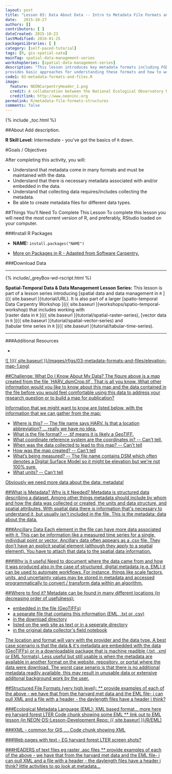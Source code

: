 ```yaml
---
layout: post
title: "Lesson 03: Data About Data -- Intro to Metadata File Formats and Structure"
date:   2015-10-27
authors: []
contributors: [ ]
dateCreated: 2015-10-23
lastModified: 2016-01-25
packagesLibraries: [ ]
category: [self-paced-tutorial] 
tags: [R, gis-spatial-sata]
mainTag: spatial-data-management-series
workshopSeries: [spatial-data-management-series]
description: "This lesson introduces key metadata formats including FGDC and EML. It 
provides basic approaches for understanding these formats and how to work with these formats."
code1: 03-metadata-formats-and-files.R
image:
  feature: NEONCarpentryHeader_2.png
  credit: A collaboration between the National Ecological Observatory Network (NEON) and Data Carpentry
  creditlink: http://www.neoninc.org
permalink: R/metadata-file-formats-structures
comments: false
---
```


{% include _toc.html %}

##About
Add description.

**R Skill Level:** Intermediate - you've got the basics of `R` down.

<div id="objectives" markdown="1">

#Goals / Objectives

After completing this activity, you will:

* Understand that metadata come in many formats and must be maintained with the
data. 
* Understand that there is necessary metadata associated with and/or embedded in
the data.
* Understand that collecting data requires/includes collecting the metadata.
* Be able to create metadata files for different data types. 

##Things You’ll Need To Complete This Lesson
To complete this lesson you will need the most current version of R, and 
preferably, RStudio loaded on your computer.

###Install R Packages

* **NAME:** `install.packages("NAME")`

* [More on Packages in R - Adapted from Software Carpentry.]({{site.baseurl}}R/Packages-In-R/)

###Download Data

****

{% include/_greyBox-wd-rscript.html %}

**Spatial-Temporal Data & Data Management Lesson Series:** This lesson is part
of a lesson series introducing
[spatial data and data management in `R` ]({{ site.baseurl }}tutorial/URL).
It is also part of a larger 
[spatio-temporal Data Carpentry Workshop ]({{ site.baseurl }}workshops/spatio-temporal-workshop)
that includes working with  
[raster data in `R` ]({{ site.baseurl }}tutorial/spatial-raster-series),
[vector data in `R` ]({{ site.baseurl }}tutorial/spatial-vector-series)
and  
[tabular time series in `R` ]({{ site.baseurl }}tutorial/tabular-time-series).

****

###Additional Resources

* <a href="http://cran.r-project.org/web/packages/raster/raster.pdf" target="_blank">

</div>


![ ]({{ site.baseurl }}/images/rfigs/03-metadata-formats-and-files/elevation-map-1.png) 


<div id="challenge" markdown="1">
##Challenge: What Do I Know About My Data?
The figure above is a map created from the file `HARV_dsmCrop.tif`.  That is all
you know.  What other information would you like to know about this map and the
data contained in the file before you would feel comfortable using
this data to address your research question or to build a map for publication? 

</div>


Information that we might want to know are listed below, with the information
that we can gather from the map:

* Where is this?  -- The file name says HARV. Is that a location abbreviation?
... really we have no idea.  
* What is the file format? -- .tif means it is likely a GeoTIFF.  
* What coordinate reference system are the coordinates in?  -- Can't tell. 
* When was the data collected to lead to this map?  -- Can't tell
* How was the map created? -- Can't tell 
* What’s being measured? -- The file name contains DSM which often denotes a 
Digital Surface Model so it might be elevation but we're not 100% sure.   
* What units? -- Can't tell

Obviously we need more data about the data: metadata!

##What is Metadata?  Why is it Needed?
Metadata is structured data describing a dataset. Among other things metadata
should include by whom and how the data was collected or created, the units and
data structure, and spatial attributes. With spatial data there is information
that's necessary to understand it, but usually isn't included in the file. 
This is the metadata: data about the data.

###Ancillary Data
Each element in the file can have more data associated with it. This can be
information like a measured time series for a single, individual point or
vector. Ancillary data often appears as a .csv file. They don't have an explicit
spatial element (although they apply to a spatial element). You have to attach
that data to the spatial data information.


###Why is it useful
Need to document where the data came from and how it was produced
also in the case of structured, digital metadata (e.g. EML) it can be used to automate workflows. For instance, things like scale factors, units, and uncertainty values may be stored in metadata and accessed programmatically to convert / transform data within an algorithm.

##Where to find it? 
Metadate can be found in many different locations (in decreasing order of
usefulness): 

* embedded in the file (GeoTIFFs)
* a separate file that contains this information (EML, .txt or .csv)
* in the download directory
* listed on the web site as text or in a seperate directory
* in the original data collector's field notebook  

The location and format will vary with the provider and the data type.  A best
case scenario is that the data & it's metadata are embedded with the data
(GeoTIFFs) or in a downloadable package that is machine readible (.txt, .xml or
EML formats).  Less useful but still usable is when the metadata are available
in another format on the website, repository, or portal where the data were
download.  The worst case senario is that there is no additional metadata 
readily available, this may result in unusable data or extensive additonal
background work by the user.  

##Structured File Formats (very high level):
** provide examples of each of the above - we have that from the harvard met data and the EML file- i can pull XML and a file with a header - the daylength files have a header i think?

###Ecological Metadata Language (EML): XML based format… more here 
eg harvard forest LTER
Code chunk showing some EML
** link out to EML lesson (in NEON-DS-Lesson-Development Repo: {{ site.baseurl }}/R/EML)

###XML - common for GIS ….
Code chunk showing XML

###Web pages with text - EG harvard forest LTER
screen shots?

###HEADERS of text files
eg raster .asc files
** provide examples of each of the above - we have that from the harvard met data and the EML file- i can pull XML and a file with a header - the daylength files have a header i think? 
little activities to go look at metadata…








